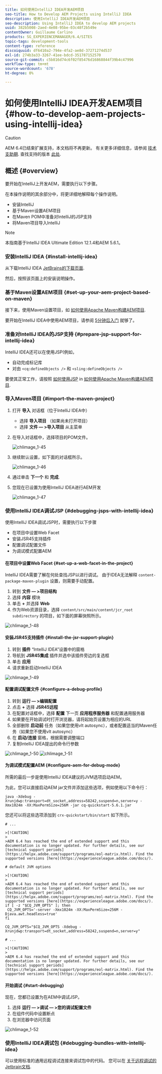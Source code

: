 ```yaml
---
title: 如何使用IntelliJ IDEA开发AEM项目
seo-title: How to Develop AEM Projects using IntelliJ IDEA
description: 使用IntelliJ IDEA开发AEM项目
seo-description: Using IntelliJ IDEA to develop AEM projects
uuid: 382b5008-2aed-4e08-95be-03c48f2b549e
contentOwner: Guillaume Carlino
products: SG_EXPERIENCEMANAGER/6.4/SITES
topic-tags: development-tools
content-type: reference
discoiquuid: df6410a2-794e-4fa2-ae8d-37271274d537
exl-id: 274b3a33-3267-41ee-bdcd-351787152570
source-git-commit: c5b816d74c6f02f85476d16868844f39b4c47996
workflow-type: tm+mt
source-wordcount: '678'
ht-degree: 0%

---
```


# 如何使用IntelliJ IDEA开发AEM项目{#how-to-develop-aem-projects-using-intellij-idea}

>[!CAUTION]
>
>AEM 6.4已结束扩展支持，本文档将不再更新。 有关更多详细信息，请参阅 [技术支助期](https://helpx.adobe.com/cn/support/programs/eol-matrix.html). 查找支持的版本 [此处](https://experienceleague.adobe.com/docs/).

## 概述 {#overview}

要开始在IntelliJ上开发AEM，需要执行以下步骤。

在本操作说明的其余部分中，将更详细地解释每个操作说明。

* 安装IntelliJ
* 基于Maven设置AEM项目
* 在Maven POM中准备对IntelliJ的JSP支持
* 将Maven项目导入IntelliJ

>[!NOTE]
>
>本指南基于IntelliJ IDEA Ultimate Edition 12.1.4和AEM 5.6.1。

### 安装IntelliJ IDEA {#install-intellij-idea}

从下载IntelliJ IDEA [JetBrains的下载页面](https://www.jetbrains.com/idea/download/index.html).

然后，按照该页面上的安装说明操作。

### 基于Maven设置AEM项目 {#set-up-your-aem-project-based-on-maven}

接下来，使用Maven设置项目，如 [如何使用Apache Maven构建AEM项目](/help/sites-developing/ht-projects-maven.md).

要开始在IntelliJ IDEA中使用AEM项目，请参阅 [5分钟后入门](https://maven.apache.org/guides/getting-started/maven-in-five-minutes.html) 就够了。

### 准备对IntelliJ IDEA的JSP支持 {#prepare-jsp-support-for-intellij-idea}

IntelliJ IDEA还可以在使用JSP(例如，

* 自动完成标记库
* 对由 `<cq:defineObjects />` 和 `<sling:defineObjects />`

要使其正常工作，请按照 [如何使用JSP](/help/sites-developing/ht-projects-maven.md#how-to-work-with-jsps) in [如何使用Apache Maven构建AEM项目](/help/sites-developing/ht-projects-maven.md).

### 导入Maven项目 {#import-the-maven-project}

1. 打开 **导入** 对话框（位于IntelliJ IDEA中）

   * 选择 **导入项目** （如果尚未打开项目）
   * 选择 **文件 — >导入项目** 从主菜单

1. 在导入对话框中，选择项目的POM文件。

   ![chlimage_1-45](assets/chlimage_1-45.png)

1. 继续默认设置，如下面的对话框所示。

   ![chlimage_1-46](assets/chlimage_1-46.png)

1. 通过单击 **下一个** 和 **完成**.
1. 您现在已设置为使用IntelliJ IDEA进行AEM开发

   ![chlimage_1-47](assets/chlimage_1-47.png)

### 使用IntelliJ IDEA调试JSP {#debugging-jsps-with-intellij-idea}

使用IntelliJ IDEA调试JSP时，需要执行以下步骤

* 在项目中设置Web Facet
* 安装JSR45支持插件
* 配置调试配置文件
* 为调试模式配置AEM

#### 在项目中设置Web Facet {#set-up-a-web-facet-in-the-project}

IntelliJ IDEA需要了解在何处查找JSP以进行调试。 由于IDEA无法解释 `content-package-maven-plugin` 设置，则需要手动配置。

1. 转到 **文件 — >项目结构**
1. 选择 **内容** 模块
1. 单击 **+** 并选择 **Web**
1. 作为Web资源目录，选择 `content/src/main/content/jcr_root subdirectory` 的项目，如下面的屏幕快照所示。

![chlimage_1-48](assets/chlimage_1-48.png)

#### 安装JSR45支持插件 {#install-the-jsr-support-plugin}

1. 转到 **插件** “IntelliJ IDEA”设置中的窗格
1. 导航到 **JSR45集成** 插件并选中该插件旁边的复选框
1. 单击 **应用**
1. 请求重新启动IntelliJ IDEA

![chlimage_1-49](assets/chlimage_1-49.png)

#### 配置调试配置文件 {#configure-a-debug-profile}

1. 转到 **运行 — >编辑配置**
1. 点击 **+** 选择 **JSR45远程**
1. 在配置对话框中，选择 **配置** 下一页 **应用程序服务器** 和配置通用服务器
1. 如果要在开始调试时打开浏览器，请将起始页设置为相应的URL
1. 全部删除 **启动前** 任务（如果您使用vlt autosync），或者配置适当的Maven任务（如果您不使用vlt autosync）
1. 在 **启动/连接** 窗格，根据需要调整端口
1. 复制IntelliJ IDEA提出的命令行参数

![chlimage_1-50](assets/chlimage_1-50.png) ![chlimage_1-51](assets/chlimage_1-51.png)

#### 为调试模式配置AEM {#configure-aem-for-debug-mode}

所需的最后一步是使用IntelliJ IDEA建议的JVM选项启动AEM。

为此，您可以直接启动AEM jar文件并添加这些选项，例如使用以下命令行：

`java -Xdebug -Xrunjdwp:transport=dt_socket,address=58242,suspend=n,server=y -Xmx1024m -XX:MaxPermSize=256M -jar cq-quickstart-5.6.1.jar`

您还可以将这些选项添加到 `crx-quickstart/bin/start` 如下所示。

```shell
# ...

>[!CAUTION]
>
>AEM 6.4 has reached the end of extended support and this documentation is no longer updated. For further details, see our [technical support periods](https://helpx.adobe.com/support/programs/eol-matrix.html). Find the supported versions [here](https://experienceleague.adobe.com/docs/).

# default JVM options

>[!CAUTION]
>
>AEM 6.4 has reached the end of extended support and this documentation is no longer updated. For further details, see our [technical support periods](https://helpx.adobe.com/support/programs/eol-matrix.html). Find the supported versions [here](https://experienceleague.adobe.com/docs/).
if [ -z "$CQ_JVM_OPTS" ]; then
 CQ_JVM_OPTS='-server -Xmx1024m -XX:MaxPermSize=256M -Djava.awt.headless=true'
fi

CQ_JVM_OPTS="$CQ_JVM_OPTS -Xdebug -Xrunjdwp:transport=dt_socket,address=58242,suspend=n,server=y"

# ...

>[!CAUTION]
>
>AEM 6.4 has reached the end of extended support and this documentation is no longer updated. For further details, see our [technical support periods](https://helpx.adobe.com/support/programs/eol-matrix.html). Find the supported versions [here](https://experienceleague.adobe.com/docs/).
```

#### 开始调试 {#start-debugging}

现在，您都已设置为在AEM中调试JSP。

1. 选择 **运行 — >调试 — >您的调试配置文件**
1. 在组件代码中设置断点
1. 在浏览器中访问页面

![chlimage_1-52](assets/chlimage_1-52.png)

### 使用IntelliJ IDEA调试包 {#debugging-bundles-with-intellij-idea}

可以使用标准的通用远程调试连接来调试包中的代码。 您可以在 [关于远程调试的Jetbrain文档](https://www.jetbrains.com/idea/webhelp/run-debug-configuration-remote.html).
